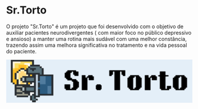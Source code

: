 # Sr.Torto

O projeto "Sr.Torto" é um projeto que foi desenvolvido com o objetivo de auxiliar pacientes neurodivergentes ( com maior foco no público depressivo e ansioso)  a manter uma rotina mais sudável com uma melhor constância, trazendo assim uma melhora significativa no tratamento e na vida pessoal do paciente.

![Logo da Minha Empresa](https://github.com/pedrormc/Sr.Torto/blob/main/sr.torto/app.react/front/src/img/logo_torta.png)

